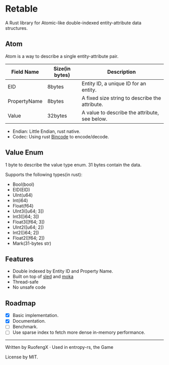 # Retable

A Rust library for Atomic-like double-indexed entity-attribute data structures.  


## Atom

Atom is a way to describe a single entity-attribute pair.

| Field Name   | Size(in bytes) | Description                                    |
| ------------ | -------------- | ---------------------------------------------- |
| EID          | 8bytes         | Entity ID, a unique ID for an entity.          |
| PropertyName | 8bytes         | A fixed size string to describe the attribute. |
| Value        | 32bytes        | A value to describe the attribute, see below.  |

* Endian: Little Endian, rust native.
* Codec: Using rust [Bincode](https://docs.rs/bincode/latest/bincode/) to encode/decode.

## Value Enum

1 byte to describe the value type enum.
31 bytes contain the data.

Supports the following types(in rust):
- Bool(bool)
- EID(EID)
- UInt(u64)
- Int(i64)
- Float(f64)
- UInt3([u64; 3])
- Int3([i64; 3])
- Float3([f64; 3])
- UInt2([u64; 2])
- Int2([i64; 2])
- Float2([f64; 2])
- Mark(31-bytes str)

## Features 

- Double indexed by Entity ID and Property Name.
- Built on top of [sled](https://docs.rs/sled/latest/sled/index.html) and [moka](https://docs.rs/moka/latest/moka/index.html)
- Thread-safe
- No unsafe code

## Roadmap

- [x] Basic implementation.
- [x] Documentation.
- [ ] Benchmark.
- [ ] Use sparse index to fetch more dense in-memory performance.

---

Written by RuofengX · Used in entropy-rs, the Game

License by MIT.
